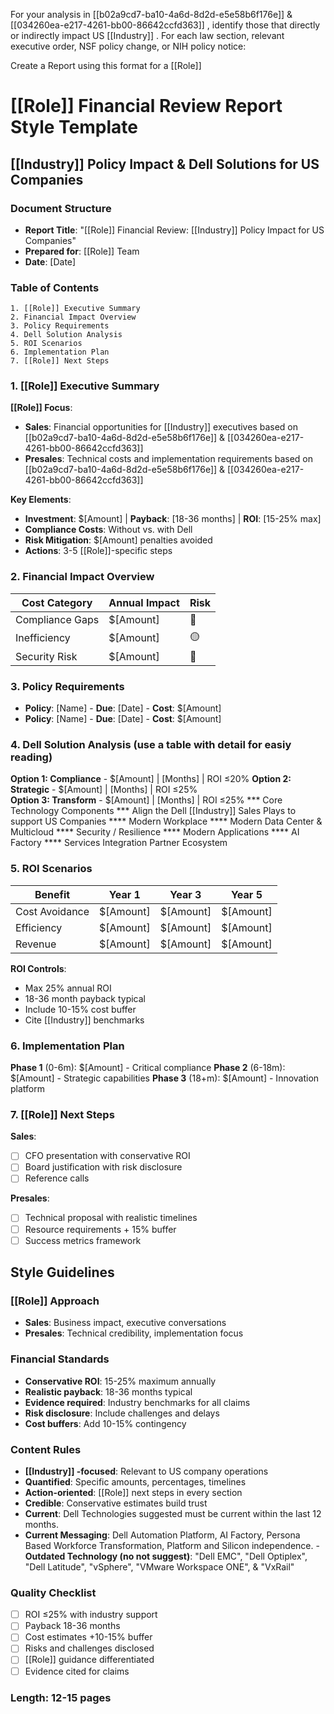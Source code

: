 For your analysis in [[b02a9cd7-ba10-4a6d-8d2d-e5e58b6f176e]] & [[034260ea-e217-4261-bb00-86642ccfd363]] , identify those that directly or indirectly impact US [[Industry]] . For each law section, relevant executive order, NSF policy change, or NIH policy notice:

Create a Report using this format for a [[Role]] 

# [[Role]] Financial Review Report Style Template
## [[Industry]] Policy Impact & Dell Solutions for US Companies

### Document Structure
- **Report Title**: "[[Role]] Financial Review: [[Industry]]  Policy Impact for US Companies"
- **Prepared for**: [[Role]] Team
- **Date**: [Date]

### Table of Contents
```
1. [[Role]] Executive Summary
2. Financial Impact Overview  
3. Policy Requirements
4. Dell Solution Analysis
5. ROI Scenarios
6. Implementation Plan
7. [[Role]] Next Steps
```

### 1. [[Role]] Executive Summary
**[[Role]] Focus**:
- **Sales**: Financial opportunities for [[Industry]] executives based on [[b02a9cd7-ba10-4a6d-8d2d-e5e58b6f176e]] & [[034260ea-e217-4261-bb00-86642ccfd363]] 
- **Presales**: Technical costs and implementation requirements based on [[b02a9cd7-ba10-4a6d-8d2d-e5e58b6f176e]] & [[034260ea-e217-4261-bb00-86642ccfd363]] 

**Key Elements**:
- **Investment**: $[Amount] | **Payback**: [18-36 months] | **ROI**: [15-25% max]
- **Compliance Costs**: Without vs. with Dell
- **Risk Mitigation**: $[Amount] penalties avoided
- **Actions**: 3-5 [[Role]]-specific steps

### 2. Financial Impact Overview
| Cost Category   | Annual Impact | Risk |
| --------------- | ------------- | ---- |
| Compliance Gaps | $[Amount]     | 🔴    |
| Inefficiency    | $[Amount]     | 🟡    |
| Security Risk   | $[Amount]     | 🔴    |

### 3. Policy Requirements
- **Policy**: [Name] - **Due**: [Date] - **Cost**: $[Amount]
- **Policy**: [Name] - **Due**: [Date] - **Cost**: $[Amount]

### 4. Dell Solution Analysis (use a table with detail for easiy reading)
**Option 1: Compliance** - $[Amount] | [Months] | ROI ≤20%
**Option 2: Strategic** - $[Amount] | [Months] | ROI ≤25%  
**Option 3: Transform** - $[Amount] | [Months] | ROI ≤25%
*** Core Technology Components
*** Align the Dell [[Industry]] Sales Plays to support US Companies
**** Modern Workplace
**** Modern Data Center & Multicloud
**** Security / Resilience
**** Modern Applications
**** AI Factory 
**** Services Integration Partner Ecosystem


### 5. ROI Scenarios
| Benefit        | Year 1    | Year 3    | Year 5    |
| -------------- | --------- | --------- | --------- |
| Cost Avoidance | $[Amount] | $[Amount] | $[Amount] |
| Efficiency     | $[Amount] | $[Amount] | $[Amount] |
| Revenue        | $[Amount] | $[Amount] | $[Amount] |

**ROI Controls**:
- Max 25% annual ROI
- 18-36 month payback typical
- Include 10-15% cost buffer
- Cite [[Industry]] benchmarks

### 6. Implementation Plan
**Phase 1** (0-6m): $[Amount] - Critical compliance
**Phase 2** (6-18m): $[Amount] - Strategic capabilities
**Phase 3** (18+m): $[Amount] - Innovation platform

### 7. [[Role]] Next Steps
**Sales**:
- [ ] CFO presentation with conservative ROI
- [ ] Board justification with risk disclosure
- [ ] Reference calls

**Presales**:
- [ ] Technical proposal with realistic timelines
- [ ] Resource requirements + 15% buffer
- [ ] Success metrics framework

## Style Guidelines

### [[Role]] Approach
- **Sales**: Business impact, executive conversations
- **Presales**: Technical credibility, implementation focus

### Financial Standards
- **Conservative ROI**: 15-25% maximum annually
- **Realistic payback**: 18-36 months typical
- **Evidence required**: Industry benchmarks for all claims
- **Risk disclosure**: Include challenges and delays
- **Cost buffers**: Add 10-15% contingency

### Content Rules
- **[[Industry]] -focused**: Relevant to US company operations
- **Quantified**: Specific amounts, percentages, timelines
- **Action-oriented**: [[Role]] next steps in every section
- **Credible**: Conservative estimates build trust
- **Current**: Dell Technologies suggested must be current within the last 12 months.
- **Current Messaging**:  Dell Automation Platform, AI Factory, Persona Based Workforce Transformation, Platform and Silicon independence.
-**Outdated Technology (no not suggest)**: "Dell EMC",  "Dell Optiplex", "Dell Latitude", "vSphere", "VMware Workspace ONE", & "VxRail" 

### Quality Checklist
- [ ] ROI ≤25% with industry support
- [ ] Payback 18-36 months
- [ ] Cost estimates +10-15% buffer
- [ ] Risks and challenges disclosed
- [ ] [[Role]] guidance differentiated
- [ ] Evidence cited for claims

### Length: 12-15 pages
